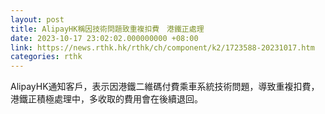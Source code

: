 ```yaml
---
layout: post
title: AlipayHK稱因技術問題致重複扣費　港鐵正處理
date: 2023-10-17 23:02:02.000000000 +08:00
link: https://news.rthk.hk/rthk/ch/component/k2/1723588-20231017.htm
categories: rthk
---
```


AlipayHK通知客戶，表示因港鐵二維碼付費乘車系統技術問題，導致重複扣費，港鐵正積極處理中，多收取的費用會在後續退回。
